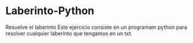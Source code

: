 # Laberinto-Python
Resuelve el laberinto
Este ejercicio consiste en un programam python para resolver cualquier laberinto que tengamos en un txt.
